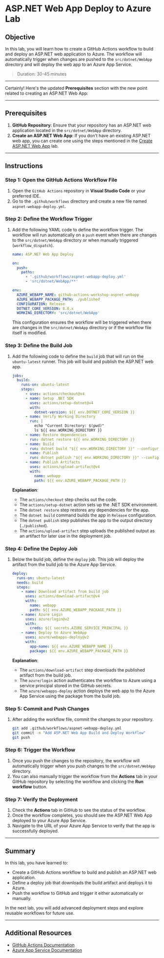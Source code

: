 # ASP.NET Web App Deploy to Azure Lab

## Objective

In this lab, you will learn how to create a GitHub Actions workflow to build and deploy an ASP.NET web application to Azure. The workflow will automatically trigger when changes are pushed to the `src/dotnet/WebApp` directory and will deploy the web app to an Azure App Service.

> Duration: 30-45 minutes

---

Certainly! Here's the updated **Prerequisites** section with the new point related to creating an ASP.NET Web App:

---

## Prerequisites

1. **GitHub Repository**: Ensure that your repository has an ASP.NET web application located in the `src/dotnet/WebApp` directory.
2. **Create an ASP.NET Web App**: If you don't have an existing ASP.NET web app, you can create one using the steps mentioned in the [Create ASP.NET Web App](./create-aspnet-webapp.md) lab.

---

## Instructions

### Step 1: Open the GitHub Actions Workflow File

1. Open the `GitHub Actions` repository in **Visual Studio Code** or your preferred IDE.
2. Go to the `.github/workflows` directory and create a new file named `aspnet-webapp-deploy.yml`.

### Step 2: Define the Workflow Trigger

1. Add the following YAML code to define the workflow trigger. The workflow will run automatically on a `push` event when there are changes to the `src/dotnet/WebApp` directory or when manually triggered (`workflow_dispatch`).

   ```yaml
   name: ASP.NET Web App Deploy

   on:
     push:
       paths:
         - '.github/workflows/aspnet-webapp-deploy.yml'
         - 'src/dotnet/WebApp/**'

   env:
     AZURE_WEBAPP_NAME: github-actions-workshop-aspnet-webapp
     AZURE_WEBAPP_PACKAGE_PATH: ./published
     CONFIGURATION: Release
     DOTNET_CORE_VERSION: 8.0.x
     WORKING_DIRECTORY: 'src/dotnet/WebApp'
   ```

   This configuration ensures the workflow will be triggered when there are changes in the `src/dotnet/WebApp` directory or if the workflow file itself is modified.

### Step 3: Define the Build Job

1. Add the following code to define the `build` job that will run on the `ubuntu-latest` runner. This job will build and publish the ASP.NET web app.

   ```yaml
   jobs:
     build:
       runs-on: ubuntu-latest
       steps:
         - uses: actions/checkout@v4
         - name: Setup .NET SDK
           uses: actions/setup-dotnet@v4
           with:
             dotnet-version: ${{ env.DOTNET_CORE_VERSION }}
         - name: Verify Working Directory
           run: |
             echo "Current Directory: $(pwd)"
             ls ${{ env.WORKING_DIRECTORY }}
         - name: Restore dependencies
           run: dotnet restore ${{ env.WORKING_DIRECTORY }}
         - name: Build
           run: dotnet build "${{ env.WORKING_DIRECTORY }}" --configuration ${{ env.CONFIGURATION }} --no-restore
         - name: Publish
           run: dotnet publish "${{ env.WORKING_DIRECTORY }}" --configuration ${{ env.CONFIGURATION }} --output "${{ env.AZURE_WEBAPP_PACKAGE_PATH }}"
         - name: Publish Artifacts
           uses: actions/upload-artifact@v4
           with:
             name: webapp
             path: ${{ env.AZURE_WEBAPP_PACKAGE_PATH }}
   ```

   **Explanation**:

   - The `actions/checkout` step checks out the code.
   - The `actions/setup-dotnet` action sets up the .NET SDK environment.
   - The `dotnet restore` step restores any dependencies for the app.
   - The `dotnet build` command builds the app in `Release` configuration.
   - The `dotnet publish` step publishes the app to the output directory (`./published`).
   - The `actions/upload-artifact` step uploads the published output as an artifact for later use in the deployment job.

### Step 4: Define the Deploy Job

1. Below the build job, define the `deploy` job. This job will deploy the artifact from the build job to the Azure App Service.

   ```yaml
   deploy:
     runs-on: ubuntu-latest
     needs: build
     steps:
       - name: Download artifact from build job
         uses: actions/download-artifact@v4
         with:
           name: webapp
           path: ${{ env.AZURE_WEBAPP_PACKAGE_PATH }}
       - name: Azure Login
         uses: azure/login@v2
         with:
           creds: ${{ secrets.AZURE_SERVICE_PRINCIPAL }}
       - name: Deploy to Azure WebApp
         uses: azure/webapps-deploy@v2
         with:
           app-name: ${{ env.AZURE_WEBAPP_NAME }}
           package: ${{ env.AZURE_WEBAPP_PACKAGE_PATH }}
   ```

   **Explanation**:

   - The `actions/download-artifact` step downloads the published artifact from the build job.
   - The `azure/login` action authenticates the workflow to Azure using a service principal stored in the GitHub secrets.
   - The `azure/webapps-deploy` action deploys the web app to the Azure App Service using the package from the build job.

### Step 5: Commit and Push Changes

1. After adding the workflow file, commit the changes to your repository.

   ```bash
   git add .github/workflows/aspnet-webapp-deploy.yml
   git commit -m "Add ASP.NET Web App Build and Deploy Workflow"
   git push
   ```

### Step 6: Trigger the Workflow

1. Once you push the changes to the repository, the workflow will automatically trigger when you push changes to the `src/dotnet/WebApp` directory.
2. You can also manually trigger the workflow from the **Actions** tab in your GitHub repository by selecting the workflow and clicking the **Run workflow** button.

### Step 7: Verify the Deployment

1. Check the **Actions** tab in GitHub to see the status of the workflow.
2. Once the workflow completes, you should see the ASP.NET Web App deployed to your Azure App Service.
3. Navigate to the URL of your Azure App Service to verify that the app is successfully deployed.

---

## Summary

In this lab, you have learned to:

- Create a GitHub Actions workflow to build and publish an ASP.NET web application.
- Define a deploy job that downloads the build artifact and deploys it to Azure.
- Push the workflow to GitHub and trigger it either automatically or manually.

In the next lab, you will add advanced deployment steps and explore reusable workflows for future use.

---

## Additional Resources

- [GitHub Actions Documentation](https://docs.github.com/en/actions)
- [Azure App Service Documentation](https://learn.microsoft.com/en-us/azure/app-service/)
